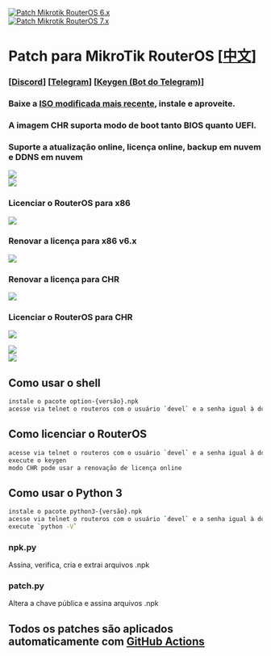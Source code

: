 [![Patch Mikrotik RouterOS 6.x](https://github.com/elseif/MikroTikPatch/actions/workflows/mikrotik_patch_6.yml/badge.svg)](https://github.com/elseif/MikroTikPatch/actions/workflows/mikrotik_patch_6.yml)  
[![Patch Mikrotik RouterOS 7.x](https://github.com/elseif/MikroTikPatch/actions/workflows/mikrotik_patch_7.yml/badge.svg)](https://github.com/elseif/MikroTikPatch/actions/workflows/mikrotik_patch_7.yml)

# Patch para MikroTik RouterOS [[中文](README.md)]

### [[Discord](https://discord.gg/keV6MWQFtX)] [[Telegram](https://t.me/mikrotikpatch)] [[Keygen (Bot do Telegram)](https://t.me/ROS_Keygen_Bot)]

### Baixe a [ISO modificada mais recente](https://github.com/elseif/MikroTikPatch/releases/latest), instale e aproveite.
### A imagem CHR suporta modo de boot tanto BIOS quanto UEFI.

### Suporte a atualização online, licença online, backup em nuvem e DDNS em nuvem

![](image/install.png)  
![](image/routeros.png)

### Licenciar o RouterOS para x86  
![](image/x86.png)

### Renovar a licença para x86 v6.x  
![](image/renew_v6.png)

### Renovar a licença para CHR  
![](image/renew.png)

### Licenciar o RouterOS para CHR  
![](image/chr.png)

![](image/arm.png)  
![](image/mips.png)

## Como usar o shell
```bash
instale o pacote option-{versão}.npk  
acesse via telnet o routeros com o usuário `devel` e a senha igual à do usuário `admin`
```

## Como licenciar o RouterOS
```bash
acesse via telnet o routeros com o usuário `devel` e a senha igual à do `admin`  
execute o keygen  
modo CHR pode usar a renovação de licença online
```

## Como usar o Python 3
```bash
instale o pacote python3-{versão}.npk  
acesse via telnet o routeros com o usuário `devel` e a senha igual à do `admin`  
execute `python -V`
```

### npk.py  
Assina, verifica, cria e extrai arquivos .npk

### patch.py  
Altera a chave pública e assina arquivos .npk

## Todos os patches são aplicados automaticamente com [GitHub Actions](https://github.com/elseif/MikroTikPatch/blob/main/.github/workflows/)
